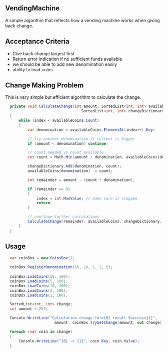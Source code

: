 ## VendingMachine
A simple algorithm that reflects how a vending machine works when giving back change.

## Acceptance Criteria
- Give back change largest first
- Return error indication if no sufficient funds available
- we should be able to add new denomination easily
- ability to load coins

## Change Making Problem
This is very simple but efficient algorithm to calculate the change.

```cs
  private void CalculateChange(int amount, SortedList<int, int> availableCoins, 
                                  SortedList<int, int> changeDictionary, ref int index)
  {
      while (index < availableCoins.Count)
      {
          var denomination = availableCoins.ElementAt(index++).Key;

          // try another denomination if current is bigger
          if (amount < denomination) continue;

          // count needed vs count available
          int count = Math.Min(amount / denomination, availableCoins[denomination]);

          changeDictionary.Add(denomination, count);
          availableCoins[denomination] -= count;

          int remainder = amount - (count * denomination);

          if (remainder == 0)
          {
              index = int.MaxValue; // make sure it stopped
              return;
          }

          // continue further calculations
          CalculateChange(remainder, availableCoins, changeDictionary, ref index);
      }
  }
```

## Usage
```cs
  var coinBox = new CoinsBox();
  
  coinBox.RegisterDenomination(50, 10, 1, 2, 5);
  
  coinBox.LoadCoins(50, 100);
  coinBox.LoadCoins(5, 100);
  coinBox.LoadCoins(10, 100);
  coinBox.LoadCoins(2, 100);
  coinBox.LoadCoins(1, 100);

  SortedList<int, int> change;
  int amount = 257;

  Console.WriteLine("Calculation change for={0} result Success={1}", 
                      amount, coinBox.TryGetChange(amount, out change));

  foreach (var coin in change)
  {
      Console.WriteLine("{0} -> {1}", coin.Key, coin.Value);
  }

```

